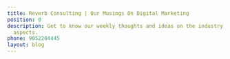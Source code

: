 ```yaml
---
title: Reverb Consulting | Our Musings On Digital Marketing
position: 0
description: Get to know our weekly thoughts and ideas on the industry and its different
  aspects.
phone: 9052204445
layout: blog
---
```


